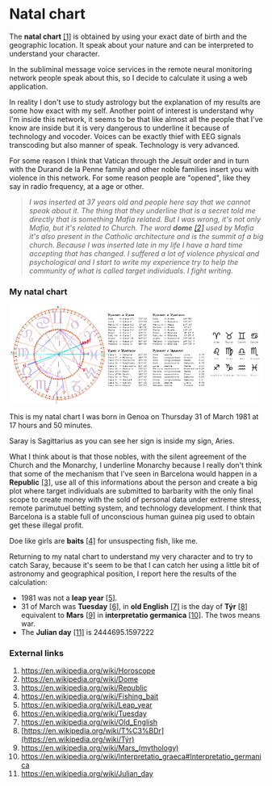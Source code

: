 # Natal chart

The **natal chart** [[1]](https://en.wikipedia.org/wiki/Horoscope) is obtained by using your exact date of birth and the geographic location. It speak about your nature and can be interpreted to understand your character. 

In the subliminal message voice services in the remote neural monitoring network people speak about this, so I decide to calculate it using a web application. 

In reality I don't use to study astrology but the explanation of my results are some how exact with my self. Another point of interest is understand why I'm inside this network, it seems to be that like almost all the people that I've know are inside but it is very dangerous to underline it because of technology and vocoder. Voices can be exactly thief with EEG signals transcoding but also manner of speak. Technology is very advanced. 

For some reason I think that Vatican through the Jesuit order and in turn with the Durand de la Penne family and other noble families insert you with violence in this network. For some reason people are "opened", like they say in radio frequency, at a age or other. 

> *I was inserted at 37 years old and people here say that we cannot speak about it. The thing that they underline that is a secret told me directly that is something Mafia related. But I was wrong, it's not only Mafia, but it's related to Church. The word **dome** [[2]](https://en.wikipedia.org/wiki/Dome) used by Mafia it's also present in the Catholic architecture and is the summit of a big church. Because I was inserted late in my life I have a hard time accepting that has changed. I suffered a lot of violence physical and psychological and I start to write my experience try to help the community of what is called target individuals. I fight writing.*

### My natal chart

![Carta Astrale](../Images/cartaastrale.jpg)

This is my natal chart I was born in Genoa on Thursday 31 of March 1981 at 17 hours and 50 minutes.

Saray is Sagittarius as you can see her sign is inside my sign, Aries.

What I think about is that those nobles, with the silent agreement of the Church and the Monarchy, I underline Monarchy because I really don't think that some of the mechanism that I've seen in Barcelona would happen in a **Republic** [[3]](https://en.wikipedia.org/wiki/Republic),  use all of this informations about the person and create a big plot where target individuals are submitted to barbarity with the only final scope to create money with the sold of personal data under extreme stress, remote parimutuel betting system, and technology development. I think that Barcelona is a stable full of unconscious human guinea pig used to obtain get these illegal profit.

Doe like girls are **baits** [[4]](https://en.wikipedia.org/wiki/Fishing_bait) for unsuspecting fish, like me.

Returning to my natal chart to understand my very character and to try to catch Saray, because it's seem to be that I can catch her using a little bit of astronomy and geographical position, I report here the results of the calculation:

- 1981 was not a **leap year** [[5]](https://en.wikipedia.org/wiki/Leap_year).
- 31 of March was **Tuesday** [[6]](https://en.wikipedia.org/wiki/Tuesday), in **old English** [[7]](https://en.wikipedia.org/wiki/Old_English) is the day of **Týr** [[8]](https://en.wikipedia.org/wiki/T%C3%BDr) equivalent to **Mars** [[9]](https://en.wikipedia.org/wiki/Mars_(mythology)) in **interpretatio germanica** [[10]](https://en.wikipedia.org/wiki/Interpretatio_graeca#Interpretatio_germanica). The twos means war.
- The **Julian day** [[11]](https://en.wikipedia.org/wiki/Julian_day) is 2444695.1597222



### External links

1. https://en.wikipedia.org/wiki/Horoscope
2. https://en.wikipedia.org/wiki/Dome
3. https://en.wikipedia.org/wiki/Republic
4. https://en.wikipedia.org/wiki/Fishing_bait
5. https://en.wikipedia.org/wiki/Leap_year
6. https://en.wikipedia.org/wiki/Tuesday
7. https://en.wikipedia.org/wiki/Old_English
8. [https://en.wikipedia.org/wiki/T%C3%BDr](https://en.wikipedia.org/wiki/Týr)
9. https://en.wikipedia.org/wiki/Mars_(mythology)
10. https://en.wikipedia.org/wiki/Interpretatio_graeca#Interpretatio_germanica
11. https://en.wikipedia.org/wiki/Julian_day

